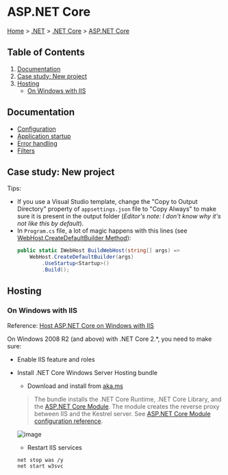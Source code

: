 # ASP.NET Core

[Home](../../readme.md) > [.NET](../dotnet.md) > [.NET Core](./dotnetcore.md) > [ASP.NET Core](./aspnetcore.md)

## Table of Contents

1. [Documentation](#documentation)
2. [Case study: New project](#case-study-new-project)
3. [Hosting](#hosting)
    * [On Windows with IIS](#on-windows-with-iis)

## Documentation

* [Configuration](https://docs.microsoft.com/en-us/aspnet/core/fundamentals/configuration/)
* [Application startup](https://docs.microsoft.com/en-us/aspnet/core/fundamentals/startup)
* [Error handling](https://docs.microsoft.com/en-us/aspnet/core/fundamentals/error-handling)
* [Filters](https://docs.microsoft.com/en-us/aspnet/core/mvc/controllers/filters)

## Case study: New project

Tips:

* If you use a Visual Studio template, change the "Copy to Output Directory" property of `appsettings.json` file to "Copy Always" to make sure it is present in the output folder (_Editor's note: I don't know why it's not like this by default_).
* In `Program.cs` file, a lot of magic happens with this lines (see [WebHost.CreateDefaultBuilder Method](https://docs.microsoft.com/en-us/dotnet/api/microsoft.aspnetcore.webhost.createdefaultbuilder?view=aspnetcore-2.0)):
  ```csharp
  public static IWebHost BuildWebHost(string[] args) =>
      WebHost.CreateDefaultBuilder(args)
          .UseStartup<Startup>()
          .Build();
  ```

## Hosting

### On Windows with IIS

Reference: [Host ASP.NET Core on Windows with IIS](https://docs.microsoft.com/en-us/aspnet/core/host-and-deploy/iis/index?tabs=aspnetcore2x)

On Windows 2008 R2 (and above) with .NET Core 2.*, you need to make sure:

* Enable IIS feature and roles
* Install .NET Core Windows Server Hosting bundle
  * Download and install from [aka.ms](https://aka.ms/dotnetcore-2-windowshosting)

  > The bundle installs the .NET Core Runtime, .NET Core Library, and the [ASP.NET Core Module](https://docs.microsoft.com/en-us/aspnet/core/fundamentals/servers/aspnet-core-module?tabs=aspnetcore2x). The module creates the reverse proxy between IIS and the Kestrel server. See [ASP.NET Core Module configuration reference](https://docs.microsoft.com/en-us/aspnet/core/host-and-deploy/aspnet-core-module).

  ![image](https://docs.microsoft.com/en-us/aspnet/core/fundamentals/servers/aspnet-core-module/_static/ancm.png)

  * Restart IIS services

  ```bash
  net stop was /y
  net start w3svc
  ```
